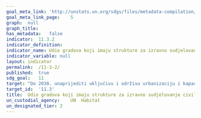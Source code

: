 ```yaml
---	
goal_meta_link:	'http://unstats.un.org/sdgs/files/metadata-compilation/Metadata-Goal-11.pdf'
goal_meta_link_page:	5
graph:	null
graph_title:	
has_metadata:	false
indicator:	11.3.2
indicator_definition:	
indicator_name:	Udio gradova koji imaju strukture za izravno sudjelovanje civilnog društva u urbanom planiranju i upravljanju koje djeluju redovito i demokratski
indicator_variable:	null
layout:	indicator
permalink:	/11-3-2/
published:	true  
sdg_goal:	11
target:	"Do 2030. unaprijediti uključivu i održivu urbanizaciju i kapacitet za participativno, integrirano i održivo planiranje i upravljanje naseljima u svim zemljama"
target_id:	'11.3'
title:	Udio gradova koji imaju strukture za izravno sudjelovanje civilnog društva u urbanom planiranju i upravljanju koje djeluju redovito i demokratski
un_custodial_agency:	UN  Habitat
un_designated_tier:	2
---	
```

